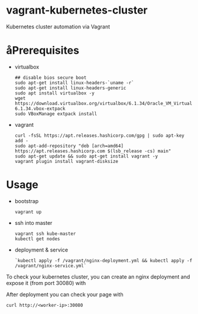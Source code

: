 # vagrant-kubernetes-cluster

Kubernetes cluster automation via Vagrant

# åPrerequisites

- virtualbox
  ```
  ## disable bios secure boot
  sudo apt-get install linux-headers-`uname -r`
  sudo apt-get install linux-headers-generic
  sudo apt install virtualbox -y
  wget https://download.virtualbox.org/virtualbox/6.1.34/Oracle_VM_VirtualBox_Extension_Pack-6.1.34.vbox-extpack
  sudo VBoxManage extpack install
  ```
- vagrant
  ```
  curl -fsSL https://apt.releases.hashicorp.com/gpg | sudo apt-key add -
  sudo apt-add-repository "deb [arch=amd64] https://apt.releases.hashicorp.com $(lsb_release -cs) main"
  sudo apt-get update && sudo apt-get install vagrant -y
  vagrant plugin install vagrant-disksize
  ```

# Usage

- bootstrap

  ```
  vagrant up
  ```
- ssh into master

  ```
  vagrant ssh kube-master
  kubectl get nodes
  ```
- deployment & service

  ```
  `kubectl apply -f /vagrant/nginx-deployment.yml && kubectl apply -f /vagrant/nginx-service.yml`
  ```

To check your kubernetes cluster, you can create an nginx deployment and expose it (from port 30080) with


After deployment you can check your page with

`curl http://<worker-ip>:30080`
